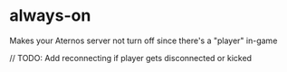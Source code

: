 # always-on
Makes your Aternos server not turn off since there's a "player" in-game

// TODO: Add reconnecting if player gets disconnected or kicked
